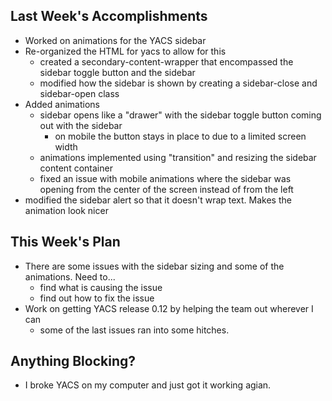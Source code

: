 ## Last Week's Accomplishments

- Worked on animations for the YACS sidebar
- Re-organized the HTML for yacs to allow for this
  - created a secondary-content-wrapper that encompassed the sidebar toggle button and the sidebar
  - modified how the sidebar is shown by creating a sidebar-close and sidebar-open class
- Added animations
  - sidebar opens like a "drawer" with the sidebar toggle button coming out with the sidebar
    - on mobile the button stays in place to due to a limited screen width
  - animations implemented using "transition" and resizing the sidebar content container
  - fixed an issue with mobile animations where the sidebar was opening from the center of the screen instead of from the left
- modified the sidebar alert so that it doesn't wrap text. Makes the animation look nicer

## This Week's Plan

- There are some issues with the sidebar sizing and some of the animations. Need to...
  - find what is causing the issue
  - find out how to fix the issue
 - Work on getting YACS release 0.12 by helping the team out wherever I can
   - some of the last issues ran into some hitches.

## Anything Blocking?

- I broke YACS on my computer and just got it working agian.
